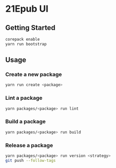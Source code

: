 # 21Epub UI

## Getting Started

```sh
corepack enable
yarn run bootstrap
```

## Usage

### Create a new package

```sh
yarn run create <package>
```

### Lint a package

```sh
yarn packages/<package> run lint
```

### Build a package

```sh
yarn packages/<package> run build
```

### Release a package

```sh
yarn packages/<package> run version <strategy>
git push --follow-tags
```
